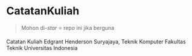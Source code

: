 # CatatanKuliah

> Mohon di-*star* ⭐ repo ini jika berguna

Catatan Kuliah Edgrant Henderson Suryajaya, Teknik Komputer Fakultas Teknik Universitas Indonesia
